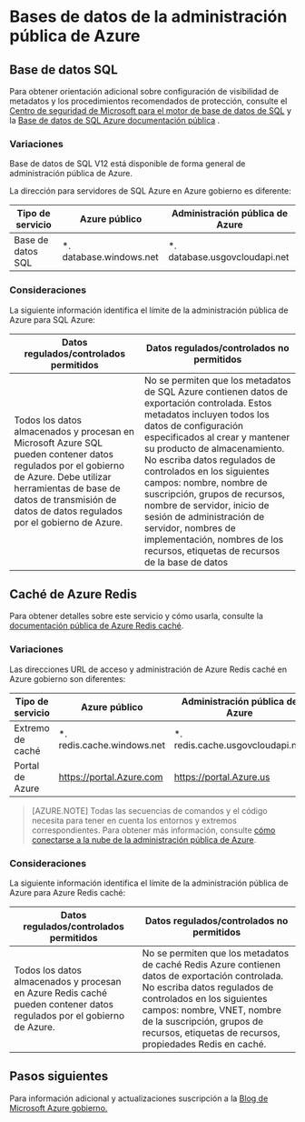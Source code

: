 <properties
    pageTitle="Documentación de gobierno Azure | Microsoft Azure"
    description="Proporciona una comparación de características e instrucciones sobre cómo desarrollar aplicaciones para la administración pública de Azure"
    services="Azure-Government"
    cloud="gov"
    documentationCenter=""
    authors="ryansoc"
    manager="zakramer"
    editor=""/>

<tags
    ms.service="multiple"
    ms.devlang="na"
    ms.topic="article"
    ms.tgt_pltfrm="na"
    ms.workload="azure-government"
    ms.date="10/18/2016"
    ms.author="ryansoc"/>


#  <a name="azure-government-databases"></a>Bases de datos de la administración pública de Azure

##  <a name="sql-database"></a>Base de datos SQL

Para obtener orientación adicional sobre configuración de visibilidad de metadatos y los procedimientos recomendados de protección, consulte el<a href="https://msdn.microsoft.com/en-us/library/bb510589.aspx"> Centro de seguridad de Microsoft para el motor de base de datos de SQL</a> y la [Base de datos de SQL Azure documentación pública](https://azure.microsoft.com/documentation/services/sql-database/) .

### <a name="variations"></a>Variaciones

Base de datos de SQL V12 está disponible de forma general de administración pública de Azure.

La dirección para servidores de SQL Azure en Azure gobierno es diferente:

Tipo de servicio|Azure público|Administración pública de Azure
---|---|---
Base de datos SQL|*. database.windows.net|*. database.usgovcloudapi.net

### <a name="considerations"></a>Consideraciones

La siguiente información identifica el límite de la administración pública de Azure para SQL Azure:

| Datos regulados/controlados permitidos | Datos regulados/controlados no permitidos |
|--------------------------------------------------------------------------------------|-----------------------------------------------------------------------------------------------------------------------------------------------------------------------------------------------------------------------------------------------------------------------------------------------------------------|
| Todos los datos almacenados y procesan en Microsoft Azure SQL pueden contener datos regulados por el gobierno de Azure. Debe utilizar herramientas de base de datos de transmisión de datos de datos regulados por el gobierno de Azure. | No se permiten que los metadatos de SQL Azure contienen datos de exportación controlada. Estos metadatos incluyen todos los datos de configuración especificados al crear y mantener su producto de almacenamiento.  No escriba datos regulados de controlados en los siguientes campos: nombre, nombre de suscripción, grupos de recursos, nombre de servidor, inicio de sesión de administración de servidor, nombres de implementación, nombres de los recursos, etiquetas de recursos de la base de datos

## <a name="azure-redis-cache"></a>Caché de Azure Redis

Para obtener detalles sobre este servicio y cómo usarla, consulte la [documentación pública de Azure Redis caché](https://azure.microsoft.com/documentation/services/redis-cache/).

### <a name="variations"></a>Variaciones

Las direcciones URL de acceso y administración de Azure Redis caché en Azure gobierno son diferentes:

Tipo de servicio|Azure público|Administración pública de Azure
---|---|---
Extremo de caché|*. redis.cache.windows.net|*. redis.cache.usgovcloudapi.net
Portal de Azure|https://portal.Azure.com|https://portal.Azure.us

>[AZURE.NOTE] Todas las secuencias de comandos y el código necesita para tener en cuenta los entornos y extremos correspondientes. Para obtener más información, consulte [cómo conectarse a la nube de la administración pública de Azure](../redis-cache/cache-howto-manage-redis-cache-powershell.md#how-to-connect-to-azure-government-cloud-or-azure-china-cloud).


### <a name="considerations"></a>Consideraciones

La siguiente información identifica el límite de la administración pública de Azure para Azure Redis caché:

| Datos regulados/controlados permitidos | Datos regulados/controlados no permitidos |
|--------------------------------------------------------------------------------------|-----------------------------------------------------------------------------------------------------------------------------------------------------------------------------------------------------------------------------------------------------------------------------------------------------------------|
| Todos los datos almacenados y procesan en Azure Redis caché pueden contener datos regulados por el gobierno de Azure. | No se permiten que los metadatos de caché Redis Azure contienen datos de exportación controlada. No escriba datos regulados de controlados en los siguientes campos: nombre, VNET, nombre de la suscripción, grupos de recursos, etiquetas de recursos, propiedades Redis en caché.  

##  <a name="next-steps"></a>Pasos siguientes

Para información adicional y actualizaciones suscripción a la <a href="https://blogs.msdn.microsoft.com/azuregov/">Blog de Microsoft Azure gobierno.</a>
